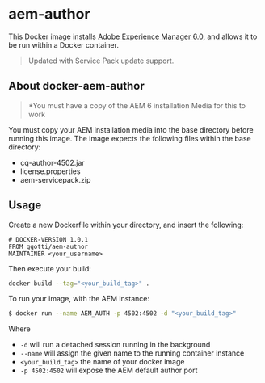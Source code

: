 # aem-author

This Docker image installs [Adobe Experience Manager 6.0](http://docs.adobe.com/docs/en/aem/6-0.html), and allows it
to be run within a Docker container.

> Updated with Service Pack update support.

## About docker-aem-author

> *You must have a copy of the AEM 6 installation Media for this to work

You must copy your AEM installation media into the base directory before
running this image. The image expects the following files within the base directory:
* cq-author-4502.jar
* license.properties
* aem-servicepack.zip

## Usage
Create a new Dockerfile within your directory, and insert the following:

```
# DOCKER-VERSION 1.0.1
FROM ggotti/aem-author
MAINTAINER <your_username>
```

Then execute your build:
```bash
docker build --tag="<your_build_tag>" .
```

To run your image, with the AEM instance:
```bash
$ docker run --name AEM_AUTH -p 4502:4502 -d "<your_build_tag>"
```
Where
* `-d` will run a detached session running in the background
* `--name` will assign the given name to the running container instance
* `<your_build_tag>` the name of your docker image
* `-p 4502:4502` will expose the AEM default author port
